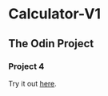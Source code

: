 # Calculator-V1

## The Odin Project
### Project 4
Try it out [here](https://obenkodehm.github.io/Calculator-V1/).
